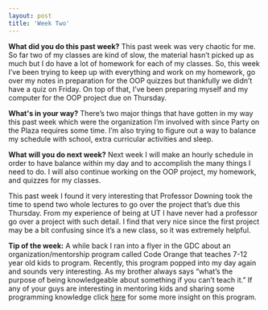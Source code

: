 ```yaml
---
layout: post
title: 'Week Two'
---
```


**What did you do this past week?**
This past week was very chaotic for me. So far two of my classes are kind of slow, the material hasn’t picked up as much but I do have a lot of homework for each of my classes. So, this week I’ve been trying to keep up with everything and work on my homework, go over my notes in preparation for the OOP quizzes but thankfully we didn’t have a quiz on Friday.  On top of that, I’ve been preparing myself and my computer for the OOP project due on Thursday.

**What's in your way?**
There’s two major things that have gotten in my way this past week which were the organization I’m involved with since Party on the Plaza requires some time. I’m also trying to figure out a way to balance my schedule with school, extra curricular activities and sleep. 

**What will you do next week?**
Next week I will make an hourly schedule in order to have balance within my day and to accomplish the many things I need to do. I will also continue working on the OOP project, my homework, and quizzes for my classes.

This past week I found it very interesting that Professor Downing took the time to spend two whole lectures to go over the project that’s due this Thursday. From my experience of being at UT I have never had a professor go over a project with such detail. I find that very nice since the first project may be a bit confusing since it’s a new class, so it was extremely helpful. 

**Tip of the week:**
A while back I ran into a flyer in the GDC about an organization/mentorship program called Code Orange that teaches 7-12 year old kids to program. Recently, this program popped into my day again and sounds very interesting. As my brother always says “what’s the purpose of being knowledgeable about something if you can’t teach it.” If any of your guys are interesting in mentoring kids and sharing some programming knowledge click [here]( https://login.cs.utexas.edu/news/2016/code-orange-teaches-children-how-code-use-technology) for some more insight on this program.
